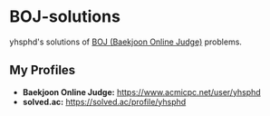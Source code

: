 # BOJ-solutions

yhsphd's solutions of [BOJ (Baekjoon Online Judge)](https://www.acmicpc.net) problems.

## My Profiles

- **Baekjoon Online Judge:** https://www.acmicpc.net/user/yhsphd
- **solved.ac:** https://solved.ac/profile/yhsphd